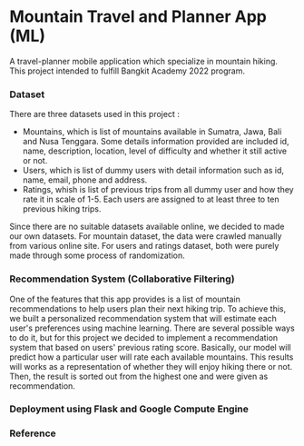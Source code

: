 # Mountain Travel and Planner App (ML)
A travel-planner mobile application which specialize in mountain hiking. This project intended to fulfill Bangkit Academy 2022 program.

### Dataset
There are three datasets used in this project : 
* Mountains, which is list of mountains available in Sumatra, Jawa, Bali and Nusa Tenggara. Some details information provided are included id, name, description, location, level of difficulty and whether it still active or not.
* Users, which is list of dummy users with detail information such as id, name, email, phone and address. 
* Ratings, whish is list of previous trips from all dummy user and how they rate it in scale of 1-5. Each users are assigned to  at least three to ten previous hiking trips. 

Since there are no suitable datasets available online, we decided to made our own datasets. For mountain dataset, the data were crawled manually from various online site. For users and ratings dataset, both were purely made through some process of randomization. 

### Recommendation System (Collaborative Filtering)
One of the features that this app provides is a list of mountain recommendations to help users plan their next hiking trip. To achieve this, we built a personalized recommendation system that will estimate each user's preferences using machine learning. There are several possible ways to do it, but for this project we decided to implement a recommendation system that based on users' previous rating score. Basically, our model will predict how a particular user will rate each available mountains. This results will works as a representation of whether they will enjoy hiking there or not. Then, the result is sorted out from the highest one and were given as recommendation.

### Deployment using Flask and Google Compute Engine

### Reference
